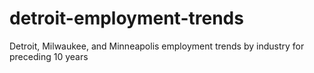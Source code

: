 # detroit-employment-trends
Detroit, Milwaukee, and Minneapolis employment trends by industry for preceding 10 years
